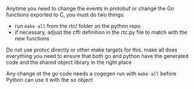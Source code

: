 Anytime you need to change the events in protobuf or change the Go functions exported to C, you must do two things:

- run `make all` from the rtc/ folder on the python repo
- if necessary, adjust the cffi definition in the rtc.py file to match with the new functions

Do not use protoc directly or other make targets for this. make all does everything you need to ensure that both go and python have the generated code and the shared object library in the right place

Any change ot the go code needs a cogegen run with `make all` before Python can use it with the so object
